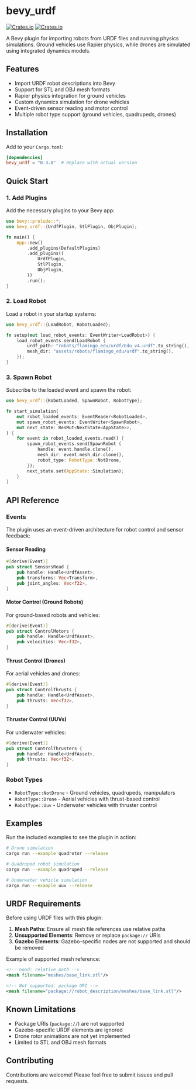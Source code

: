 # bevy_urdf

[![Crates.io](https://img.shields.io/crates/v/bevy_urdf.svg)](https://crates.io/crates/bevy_urdf)
[![Crates.io](https://img.shields.io/crates/d/bevy_urdf.svg)](https://crates.io/crates/bevy_urdf)

A Bevy plugin for importing robots from URDF files and running physics simulations. Ground vehicles use Rapier physics, while drones are simulated using integrated dynamics models.

## Features

- Import URDF robot descriptions into Bevy
- Support for STL and OBJ mesh formats
- Rapier physics integration for ground vehicles
- Custom dynamics simulation for drone vehicles
- Event-driven sensor reading and motor control
- Multiple robot type support (ground vehicles, quadrupeds, drones)

## Installation

Add to your `Cargo.toml`:

```toml
[dependencies]
bevy_urdf = "0.3.0"  # Replace with actual version
```

## Quick Start

### 1. Add Plugins

Add the necessary plugins to your Bevy app:

```rust
use bevy::prelude::*;
use bevy_urdf::{UrdfPlugin, StlPlugin, ObjPlugin};

fn main() {
    App::new()
        .add_plugins(DefaultPlugins)
        .add_plugins((
            UrdfPlugin,
            StlPlugin,
            ObjPlugin,
        ))
        .run();
}
```

### 2. Load Robot

Load a robot in your startup systems:

```rust
use bevy_urdf::{LoadRobot, RobotLoaded};

fn setup(mut load_robot_events: EventWriter<LoadRobot>) {
    load_robot_events.send(LoadRobot {
        urdf_path: "robots/flamingo_edu/urdf/Edu_v4.urdf".to_string(),
        mesh_dir: "assets/robots/flamingo_edu/urdf".to_string(),
    });
}
```

### 3. Spawn Robot

Subscribe to the loaded event and spawn the robot:

```rust
use bevy_urdf::{RobotLoaded, SpawnRobot, RobotType};

fn start_simulation(
    mut robot_loaded_events: EventReader<RobotLoaded>,
    mut spawn_robot_events: EventWriter<SpawnRobot>,
    mut next_state: ResMut<NextState<AppState>>,
) {
    for event in robot_loaded_events.read() {
        spawn_robot_events.send(SpawnRobot {
            handle: event.handle.clone(),
            mesh_dir: event.mesh_dir.clone(),
            robot_type: RobotType::NotDrone,
        });
        next_state.set(AppState::Simulation);
    }
}
```

## API Reference

### Events

The plugin uses an event-driven architecture for robot control and sensor feedback:

#### Sensor Reading

```rust
#[derive(Event)]
pub struct SensorsRead {
    pub handle: Handle<UrdfAsset>,
    pub transforms: Vec<Transform>,
    pub joint_angles: Vec<f32>,
}
```

#### Motor Control (Ground Robots)

For ground-based robots and vehicles:

```rust
#[derive(Event)]
pub struct ControlMotors {
    pub handle: Handle<UrdfAsset>,
    pub velocities: Vec<f32>,
}
```

#### Thrust Control (Drones)

For aerial vehicles and drones:

```rust
#[derive(Event)]
pub struct ControlThrusts {
    pub handle: Handle<UrdfAsset>,
    pub thrusts: Vec<f32>,
}
```

#### Thruster Control (UUVs)

For underwater vehicles:

```rust
#[derive(Event)]
pub struct ControlThrusters {
    pub handle: Handle<UrdfAsset>,
    pub thrusts: Vec<f32>,
}
```

### Robot Types

- `RobotType::NotDrone` - Ground vehicles, quadrupeds, manipulators
- `RobotType::Drone` - Aerial vehicles with thrust-based control
- `RobotType::Uuv` - Underwater vehicles with thruster control

## Examples

Run the included examples to see the plugin in action:

```bash
# Drone simulation
cargo run --example quadrotor --release

# Quadruped robot simulation
cargo run --example quadruped --release

# Underwater vehicle simulation
cargo run --example uuv --release
```

## URDF Requirements

Before using URDF files with this plugin:

1. **Mesh Paths**: Ensure all mesh file references use relative paths
2. **Unsupported Elements**: Remove or replace `package://` URIs
3. **Gazebo Elements**: Gazebo-specific nodes are not supported and should be removed

Example of supported mesh reference:
```xml
<!-- Good: relative path -->
<mesh filename="meshes/base_link.stl"/>

<!-- Not supported: package URI -->
<mesh filename="package://robot_description/meshes/base_link.stl"/>
```

## Known Limitations

- Package URIs (`package://`) are not supported
- Gazebo-specific URDF elements are ignored
- Drone rotor animations are not yet implemented
- Limited to STL and OBJ mesh formats

## Contributing

Contributions are welcome! Please feel free to submit issues and pull requests.
